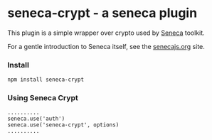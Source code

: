 seneca-crypt - a seneca plugin
============================================

This plugin is a simple wrapper over crypto used by [Seneca](http://senecajs.org) toolkit.

For a gentle introduction to Seneca itself, see the [senecajs.org](http://senecajs.org) site.

### Install

```sh
npm install seneca-crypt
```

### Using Seneca Crypt


```
..........
seneca.use('auth')
seneca.use('seneca-crypt', options)
..........

```
